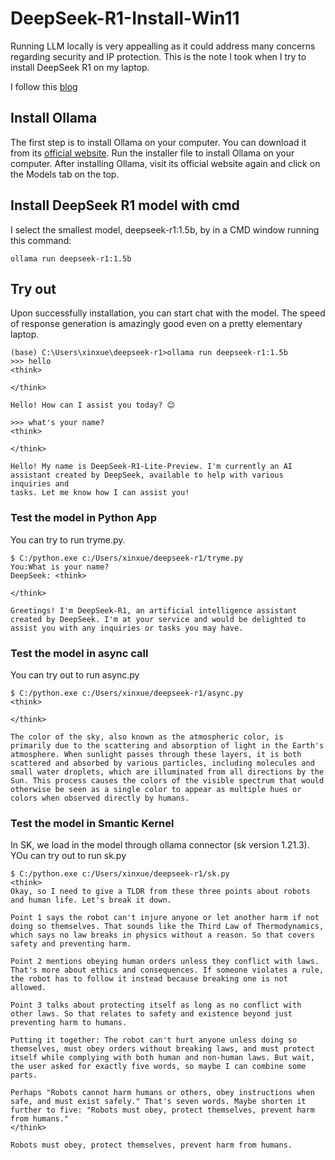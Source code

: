 # DeepSeek-R1-Install-Win11
Running LLM locally is very appealling as it could address many concerns regarding security and IP protection. This is the note I took when I try to install DeepSeek R1 on my laptop.

I follow this [blog](https://www.thewindowsclub.com/how-to-run-deepseek-locally-on-windows#:~:text=We%20will%20show%20you%20how%20to%20host%20the,the%20installer%20file%20to%20install%20the%20Chatbox%20AI.)

## Install Ollama
The first step is to install Ollama on your computer. You can download it from its [official website](https://ollama.com/). Run the installer file to install Ollama on your computer. After installing Ollama, visit its official website again and click on the Models tab on the top.

## Install DeepSeek R1 model with cmd
I select the smallest model, deepseek-r1:1.5b, by in a CMD window running this command:
~~~
ollama run deepseek-r1:1.5b
~~~

## Try out
Upon successfully installation, you can start chat with the model. The speed of response generation is amazingly good even on a pretty elementary laptop. 
~~~
(base) C:\Users\xinxue\deepseek-r1>ollama run deepseek-r1:1.5b
>>> hello
<think>

</think>

Hello! How can I assist you today? 😊

>>> what's your name?
<think>

</think>

Hello! My name is DeepSeek-R1-Lite-Preview. I'm currently an AI assistant created by DeepSeek, available to help with various inquiries and
tasks. Let me know how I can assist you!
~~~

### Test the model in Python App
You can try to run tryme.py.
~~~
$ C:/python.exe c:/Users/xinxue/deepseek-r1/tryme.py
You:What is your name?
DeepSeek: <think>

</think>

Greetings! I'm DeepSeek-R1, an artificial intelligence assistant created by DeepSeek. I'm at your service and would be delighted to assist you with any inquiries or tasks you may have.
~~~

### Test the model in async call
You can try out to run async.py
~~~
$ C:/python.exe c:/Users/xinxue/deepseek-r1/async.py
<think>

</think>

The color of the sky, also known as the atmospheric color, is primarily due to the scattering and absorption of light in the Earth's atmosphere. When sunlight passes through these layers, it is both scattered and absorbed by various particles, including molecules and small water droplets, which are illuminated from all directions by the Sun. This process causes the colors of the visible spectrum that would otherwise be seen as a single color to appear as multiple hues or colors when observed directly by humans.

~~~

### Test the model in Smantic Kernel
In SK, we load in the model through ollama connector (sk version 1.21.3).
YOu can try out to run sk.py
~~~
$ C:/python.exe c:/Users/xinxue/deepseek-r1/sk.py
<think>
Okay, so I need to give a TLDR from these three points about robots and human life. Let's break it down. 

Point 1 says the robot can't injure anyone or let another harm if not doing so themselves. That sounds like the Third Law of Thermodynamics, which says no law breaks in physics without a reason. So that covers safety and preventing harm.

Point 2 mentions obeying human orders unless they conflict with laws. That's more about ethics and consequences. If someone violates a rule, the robot has to follow it instead because breaking one is not allowed.

Point 3 talks about protecting itself as long as no conflict with other laws. So that relates to safety and existence beyond just preventing harm to humans.

Putting it together: The robot can't hurt anyone unless doing so themselves, must obey orders without breaking laws, and must protect itself while complying with both human and non-human laws. But wait, the user asked for exactly five words, so maybe I can combine some parts.

Perhaps "Robots cannot harm humans or others, obey instructions when safe, and must exist safely." That's seven words. Maybe shorten it further to five: "Robots must obey, protect themselves, prevent harm from humans."
</think>

Robots must obey, protect themselves, prevent harm from humans.
~~~
